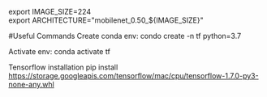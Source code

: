 export IMAGE_SIZE=224  
export ARCHITECTURE="mobilenet_0.50_${IMAGE_SIZE}" 

#Useful Commands
Create conda env: 
condo create -n tf python=3.7

Activate env:
conda activate tf

Tensorflow installation
pip install https://storage.googleapis.com/tensorflow/mac/cpu/tensorflow-1.7.0-py3-none-any.whl
